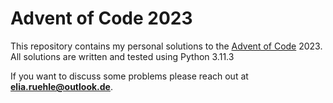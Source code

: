 # Advent of Code 2023

This repository contains my personal solutions to the [Advent of Code](https://adventofcode.com/) 2023. All solutions are written and tested using Python 3.11.3

If you want to discuss some problems please reach out at **elia.ruehle@outlook.de**.